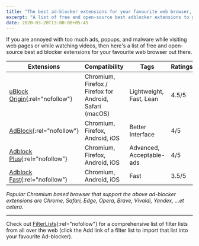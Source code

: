 ```yaml
---
title: "The best ad-blocker extensions for your favourite web browser, free and open-source"
excerpt: "A list of free and open-source best adblocker extensions to get rid of annoyed ads."
date: 2020-03-20T13:00:00+05:45
---
```


If you are annoyed with too much ads, popups, and malware while visiting web pages or while watching videos, then here's a list of free and open-source best ad blocker extensions for your favourite web browser out there.

| Extensions                                                          | Compatibility                                           | Tags                     | Ratings |
| ------------------------------------------------------------------- | ------------------------------------------------------- | ------------------------ | ------- |
| [uBlock Origin](https://github.com/gorhill/uBlock){:rel="nofollow"} | Chromium, Firefox / Firefox for Android, Safari (macOS) | Lightweight, Fast, Lean  | 4.5/5   |
| [AdBlock](https://getadblock.com/){:rel="nofollow"}                 | Chromium, Firefox, Android, iOS                         | Better Interface         | 4/5     |
| [Adblock Plus](https://adblockplus.org/){:rel="nofollow"}           | Chromium, Firefox, Android, iOS                         | Advanced, Acceptable-ads | 4/5     |
| [Adblock Fast](https://adblockfast.com/){:rel="nofollow"}           | Chromium, Android, iOS                                  | Fast                     | 3.5/5   |

_Popular Chromium based browser that support the above ad-blocker extensions are Chrome, Safari, Edge, Opera, Brave, Vivaldi, Yandex, ...et cetera._

---

Check out [FilterLists](http://filterlists.com/){:rel="nofollow"} for a comprehensive list of filter lists from all over the web (click the Add link of a filter list to import that list into your favourite Ad-blocker).
